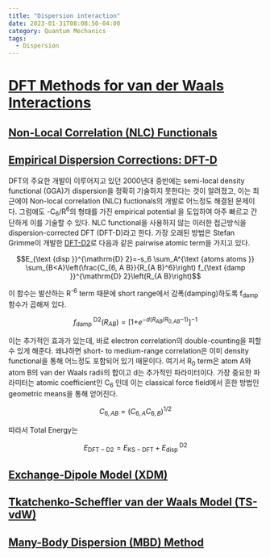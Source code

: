 ```yaml
---
title: "Dispersion interaction"
date: 2023-01-31T08:08:50-04:00
category: Quantum Mechanics
tags:
  - Dispersion
---
```




# [DFT Methods for van der Waals Interactions](https://manual.q-chem.com/5.2/Ch5.S7.html)
## [Non-Local Correlation (NLC) Functionals](https://manual.q-chem.com/5.2/Ch5.S7.SS1.html)  
## [Empirical Dispersion Corrections: DFT-D](https://manual.q-chem.com/5.2/Ch5.S7.SS2.html)  
DFT의 주요한 개발이 이루어지고 있던 2000년대 중반에는 semi-local density functional (GGA)가 dispersion을 정확히 기술하지 못한다는 것이 알려졌고, 이는 최근에야 Non-local correlation (NLC) fuctionals의 개발로 어느정도 해결된 문제이다. 그럼에도 -C<sub>6</sub>/R<sup>6</sup>의 형태를 가진 empirical potential 을 도입하여 아주 빠르고 간단하게 이를 기술할 수 있다. NLC functional을 사용하지 않는 이러한 접근방식을 dispersion-corrected DFT (DFT-D)라고 한다. 가장 오래된 방법은 Stefan Grimme이 개발한 [DFT-D2](https://doi.org/10.1002/jcc.20495)로 다음과 같은 pairwise atomic term을 가지고 있다.  

<p><span class="math display">$$E_{\text {disp }}^{\mathrm{D} 2}=-s_6
\sum_A^{\text {atoms atoms }} \sum_{B&lt;A}\left(\frac{C_{6, A B}}{R_{A
B}^6}\right) f_{\text {damp }}^{\mathrm{D} 2}\left(R_{A
B}\right)$$</span></p>

이 함수는 발산하는 R<sup>-6</sup> term 때문에 short range에서 감폭(damping)하도록 f<sub>damp</sub> 함수가 곱해져 있다.
<p><span class="math display"><em>f</em><sub>damp
</sub><sup>D2</sup>(<em>R</em><sub><em>A</em><em>B</em></sub>) = [1+<em>e</em><sup>−<em>d</em>(<em>R</em><sub><em>A</em><em>B</em></sub>/<em>R</em><sub>0, <em>A</em><em>B</em></sub>−1)</sup>]<sup>−1</sup></span></p>
이는 추가적인 효과가 있는데, 바로 electron correlation의 double-counting을 피할 수 있게 해준다. 왜냐하면 short- to medium-range correlation은 이미 density functional을 통해 어느정도 포함되어 있기 때문이다. 여기서 R<sub>0</sub> term은 atom A와 atom B의 van der Waals radii의 합이고 d는 추가적인 파라미터이다.  
가장 중요한 파라미터는 atomic coefficient인 C<sub>6</sub> 인데 이는 classical force field에서 흔한 방법인 geometric means을 통해 얻어진다.
<p><span
class="math display"><em>C</em><sub>6, <em>A</em><em>B</em></sub> = (<em>C</em><sub>6, <em>A</em></sub><em>C</em><sub>6, <em>B</em></sub>)<sup>1/2</sup></span></p>
따라서 Total Energy는 
<p><span
class="math display"><em>E</em><sub>DFT − D2</sub> = <em>E</em><sub>KS − DFT</sub> + <em>E</em><sub>disp
</sub><sup>D2</sup></span></p>


## [Exchange-Dipole Model (XDM)](https://manual.q-chem.com/5.2/Ch5.S7.SS3.html)  
## [Tkatchenko-Scheffler van der Waals Model (TS-vdW)](https://manual.q-chem.com/5.2/Ch5.S7.SS4.html)  
## [Many-Body Dispersion (MBD) Method](https://manual.q-chem.com/5.2/Ch5.S7.SS5.html)  


